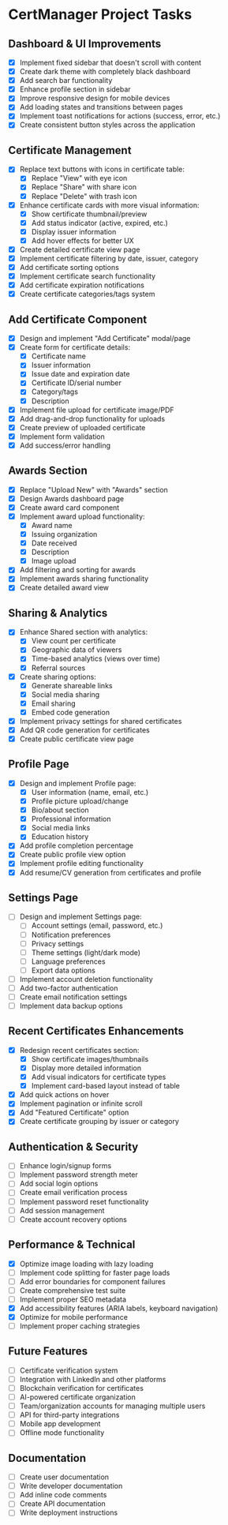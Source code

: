 # CertManager Project Tasks

## Dashboard & UI Improvements

- [x] Implement fixed sidebar that doesn't scroll with content
- [x] Create dark theme with completely black dashboard
- [x] Add search bar functionality
- [x] Enhance profile section in sidebar
- [x] Improve responsive design for mobile devices
- [x] Add loading states and transitions between pages
- [x] Implement toast notifications for actions (success, error, etc.)
- [x] Create consistent button styles across the application

## Certificate Management

- [x] Replace text buttons with icons in certificate table:
  - [x] Replace "View" with eye icon
  - [x] Replace "Share" with share icon
  - [x] Replace "Delete" with trash icon
- [x] Enhance certificate cards with more visual information:
  - [x] Show certificate thumbnail/preview
  - [x] Add status indicator (active, expired, etc.)
  - [x] Display issuer information
  - [x] Add hover effects for better UX
- [x] Create detailed certificate view page
- [x] Implement certificate filtering by date, issuer, category
- [x] Add certificate sorting options
- [x] Implement certificate search functionality
- [x] Add certificate expiration notifications
- [x] Create certificate categories/tags system

## Add Certificate Component

- [x] Design and implement "Add Certificate" modal/page
- [x] Create form for certificate details:
  - [x] Certificate name
  - [x] Issuer information
  - [x] Issue date and expiration date
  - [x] Certificate ID/serial number
  - [x] Category/tags
  - [x] Description
- [x] Implement file upload for certificate image/PDF
- [x] Add drag-and-drop functionality for uploads
- [x] Create preview of uploaded certificate
- [x] Implement form validation
- [x] Add success/error handling

## Awards Section

- [x] Replace "Upload New" with "Awards" section
- [x] Design Awards dashboard page
- [x] Create award card component
- [x] Implement award upload functionality:
  - [x] Award name
  - [x] Issuing organization
  - [x] Date received
  - [x] Description
  - [x] Image upload
- [x] Add filtering and sorting for awards
- [x] Implement awards sharing functionality
- [x] Create detailed award view

## Sharing & Analytics

- [x] Enhance Shared section with analytics:
  - [x] View count per certificate
  - [x] Geographic data of viewers
  - [x] Time-based analytics (views over time)
  - [x] Referral sources
- [x] Create sharing options:
  - [x] Generate shareable links
  - [x] Social media sharing
  - [x] Email sharing
  - [x] Embed code generation
- [x] Implement privacy settings for shared certificates
- [x] Add QR code generation for certificates
- [x] Create public certificate view page

## Profile Page

- [x] Design and implement Profile page:
  - [x] User information (name, email, etc.)
  - [x] Profile picture upload/change
  - [x] Bio/about section
  - [x] Professional information
  - [x] Social media links
  - [x] Education history
- [x] Add profile completion percentage
- [x] Create public profile view option
- [x] Implement profile editing functionality
- [x] Add resume/CV generation from certificates and profile

## Settings Page

- [ ] Design and implement Settings page:
  - [ ] Account settings (email, password, etc.)
  - [ ] Notification preferences
  - [ ] Privacy settings
  - [ ] Theme settings (light/dark mode)
  - [ ] Language preferences
  - [ ] Export data options
- [ ] Implement account deletion functionality
- [ ] Add two-factor authentication
- [ ] Create email notification settings
- [ ] Implement data backup options

## Recent Certificates Enhancements

- [x] Redesign recent certificates section:
  - [x] Show certificate images/thumbnails
  - [x] Display more detailed information
  - [x] Add visual indicators for certificate types
  - [x] Implement card-based layout instead of table
- [x] Add quick actions on hover
- [x] Implement pagination or infinite scroll
- [x] Add "Featured Certificate" option
- [x] Create certificate grouping by issuer or category

## Authentication & Security

- [ ] Enhance login/signup forms
- [ ] Implement password strength meter
- [ ] Add social login options
- [ ] Create email verification process
- [ ] Implement password reset functionality
- [ ] Add session management
- [ ] Create account recovery options

## Performance & Technical

- [x] Optimize image loading with lazy loading
- [ ] Implement code splitting for faster page loads
- [ ] Add error boundaries for component failures
- [ ] Create comprehensive test suite
- [ ] Implement proper SEO metadata
- [x] Add accessibility features (ARIA labels, keyboard navigation)
- [x] Optimize for mobile performance
- [ ] Implement proper caching strategies

## Future Features

- [ ] Certificate verification system
- [ ] Integration with LinkedIn and other platforms
- [ ] Blockchain verification for certificates
- [ ] AI-powered certificate organization
- [ ] Team/organization accounts for managing multiple users
- [ ] API for third-party integrations
- [ ] Mobile app development
- [ ] Offline mode functionality

## Documentation

- [ ] Create user documentation
- [ ] Write developer documentation
- [ ] Add inline code comments
- [ ] Create API documentation
- [ ] Write deployment instructions

